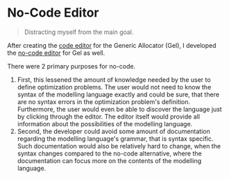 # No-Code Editor
> Distracting myself from the main goal.

After creating the [code editor](https://live.splitcells.net/net/splitcells/gel/ui/editor.html)
for the Generic Allocator (Gel),
I developed the [no-code editor](https://live.splitcells.net/net/splitcells/gel/ui/no/code/editor/index.html)
for Gel as well.

There were 2 primary purposes for no-code.
1. First, this lessened the amount of knowledge needed by the user to define optimization problems.
  The user would not need to know the syntax of the modelling language exactly and could be sure,
  that there are no syntax errors in the optimization problem's definition.
  Furthermore, the user would even be able to discover the language just by clicking through the editor.
  The editor itself would provide all information about the possibilities of the modelling language.
2. Second, the developer could avoid some amount of documentation regarding the modelling language's grammar,
  that is syntax specific.
  Such documentation would also be relatively hard to change,
  when the syntax changes compared to the no-code alternative,
  where the documentation can focus more on the contents of the modelling language.